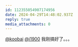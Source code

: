 ```yaml
---
id: 112355054907174956
date: 2024-04-29T14:48:02.937Z
reply: true
media_attachments: 0
---
```


[@koobai](https://mastodon.social/@koobai) [@i1900](https://mast.dragon-fly.club/@i1900) 我刚搞好了。。。

